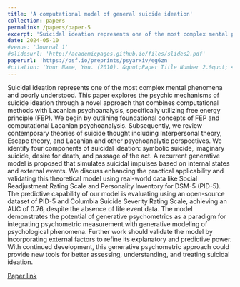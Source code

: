 ```yaml
---
title: 'A computational model of general suicide ideation'
collection: papers
permalink: /papers/paper-5
excerpt: 'Suicidal ideation represents one of the most complex mental phenomena and poorly understood. This paper explores the psychic mechanisms of suicide ideation through a novel approach that combines computational methods with Lacanian psychoanalysis, specifically utilizing free energy principle (FEP). We begin by outlining foundational concepts of FEP and computational Lacanian psychoanalysis. Subsequently, we review contemporary theories of suicide thought including Interpersonal theory, Escape theory, and Lacanian and other psychoanalytic perspectives. We identify four components of suicidal ideation: symbolic suicide, imaginary suicide, desire for death, and passage of the act. A recurrent generative model is proposed that simulates suicidal impulses based on internal states and external events. We discuss enhancing the practical applicability and validating this theoretical model using real-world data like Social Readjustment Rating Scale and Personality Inventory for DSM-5 (PID-5). The predictive capability of our model is evaluating using an open-source dataset of PID-5 and Columbia Suicide Severity Rating Scale, achieving an AUC of 0.76, despite the absence of life event data. The model demonstrates the potential of generative psychometrics as a paradigm for integrating psychometric measurement with generative modeling of psychological phenomena. Further work should validate the model by incorporating external factors to refine its explanatory and predictive power. With continued development, this generative psychometric approach could provide new tools for better assessing, understanding, and treating suicidal ideation.'
date: 2024-05-10
#venue: 'Journal 1'
#slidesurl: 'http://academicpages.github.io/files/slides2.pdf'
paperurl: 'https://osf.io/preprints/psyarxiv/eg6zn'
#citation: 'Your Name, You. (2010). &quot;Paper Title Number 2.&quot; <i>Journal 1</i>. 1(2).'
---
```


Suicidal ideation represents one of the most complex mental phenomena and poorly understood. This paper explores the psychic mechanisms of suicide ideation through a novel approach that combines computational methods with Lacanian psychoanalysis, specifically utilizing free energy principle (FEP). We begin by outlining foundational concepts of FEP and computational Lacanian psychoanalysis. Subsequently, we review contemporary theories of suicide thought including Interpersonal theory, Escape theory, and Lacanian and other psychoanalytic perspectives. We identify four components of suicidal ideation: symbolic suicide, imaginary suicide, desire for death, and passage of the act. A recurrent generative model is proposed that simulates suicidal impulses based on internal states and external events. We discuss enhancing the practical applicability and validating this theoretical model using real-world data like Social Readjustment Rating Scale and Personality Inventory for DSM-5 (PID-5). The predictive capability of our model is evaluating using an open-source dataset of PID-5 and Columbia Suicide Severity Rating Scale, achieving an AUC of 0.76, despite the absence of life event data. The model demonstrates the potential of generative psychometrics as a paradigm for integrating psychometric measurement with generative modeling of psychological phenomena. Further work should validate the model by incorporating external factors to refine its explanatory and predictive power. With continued development, this generative psychometric approach could provide new tools for better assessing, understanding, and treating suicidal ideation.

[Paper link](https://osf.io/preprints/psyarxiv/eg6zn)